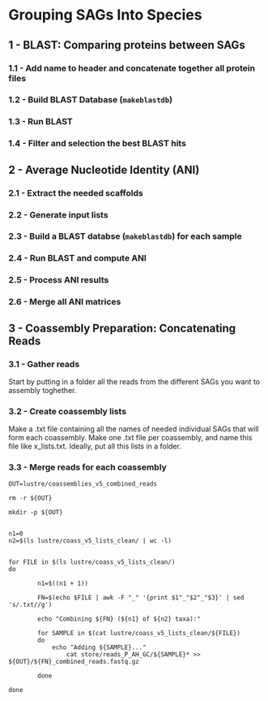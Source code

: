 # Grouping SAGs Into Species

## 1 - BLAST: Comparing proteins between SAGs

### 1.1 - Add name to header and concatenate together all protein files

### 1.2 - Build BLAST Database (`makeblastdb`)

### 1.3 - Run BLAST

### 1.4 - Filter and selection the best BLAST hits

## 2 - Average Nucleotide Identity (ANI)

### 2.1 - Extract the needed scaffolds

### 2.2 - Generate input lists

### 2.3 - Build a BLAST databse (`makeblastdb`) for each sample

### 2.4 - Run BLAST and compute ANI

### 2.5 - Process ANI results

### 2.6 - Merge all ANI matrices



## 3 - Coassembly Preparation: Concatenating Reads

### 3.1 - Gather reads

Start by putting in a folder all the reads from the different SAGs you want to assembly toghether.

### 3.2 -  Create coassembly lists

Make a .txt file containing all the names of needed individual SAGs that will form each coassembly. Make one .txt file per coassembly, and name this file like x_lists.txt. Ideally, put all this lists in a folder.

### 3.3 - Merge reads for each coassembly

```
OUT=lustre/coassemblies_v5_combined_reads

rm -r ${OUT}

mkdir -p ${OUT}


n1=0
n2=$(ls lustre/coass_v5_lists_clean/ | wc -l)


for FILE in $(ls lustre/coass_v5_lists_clean/)
do

        n1=$((n1 + 1))

        FN=$(echo $FILE | awk -F "_" '{print $1"_"$2"_"$3}' | sed 's/.txt//g')

        echo "Combining ${FN} (${n1} of ${n2} taxa):"

        for SAMPLE in $(cat lustre/coass_v5_lists_clean/${FILE})
        do
          	echo "Adding ${SAMPLE}..."
                cat store/reads_P_AH_GC/${SAMPLE}* >> ${OUT}/${FN}_combined_reads.fastq.gz

        done

done
```
